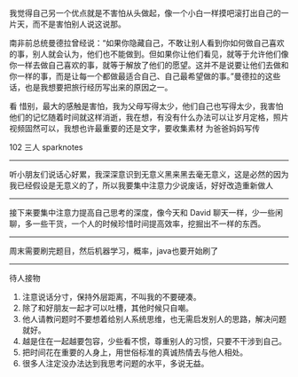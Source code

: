 我觉得自己另一个优点就是不害怕从头做起，像一个小白一样摸吧滚打出自己的一片天，而不是害怕别人说这说那。

南非前总统曼德拉曾经说：“如果你隐藏自己，不敢让别人看到你如何做自己喜欢的事，别人就会认为，他们也不能做到。但如果你让他们看见，就等于允许他们像你一样去做自己喜欢的事，就等于解放了他们的愿望。这并不是说要让他们去做和你一样的事，而是让每一个都做最适合自己、自己最希望做的事。”曼德拉的这些话，也是我想要把旅行经历写出来的原因之一。


看 惜别，最大的感触是害怕，我为父母写得太少，他们自己也写得太少，我害怕他们的记忆随着时间就这样消逝，我在想，有没有什么办法可以让岁月定格，照片视频固然可以，我想也许最重要的还是文字，要收集素材 为爸爸妈妈写传

102 三人 sparknotes

---

听小朋友们说话心好累，我深深意识到无意义黑来黑去毫无意义，这是必然的因为我已经假设是无意义的了，所以我要集中注意力少说废话，好好改造重新做人

---

接下来要集中注意力提高自己思考的深度，像今天和 David 聊天一样，少一些闲聊，多一些干货，一个人的时候珍惜时间提高效率，挖掘出不一样的东西。

---

周末需要刷完题目，然后机器学习，概率，java也要开始刷了

---

待人接物

1. 注意说话分寸，保持外层距离，不叫我的不要硬凑。
2. 除了和好朋友一起才可以吐槽，其他时候只自嘲。
3. 他人请教问题时不要想着给别人系统思维，也无需启发别人的思路，解决问题就好。
4. 越是住在一起越要包容，少些看不惯，尊重别人的习惯，只要不干涉到自己。
5. 把时间花在重要的人身上，用世俗标准的真诚热情去与他人相处。
6. 很多人注定没办法达到我思考问题的水平，多说无益。

